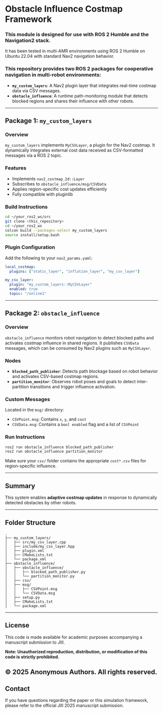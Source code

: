 # Obstacle Influence Costmap Framework

### This module is designed for use with ROS 2 Humble and the Navigation2 stack.
It has been tested in multi-AMR environments using ROS 2 Humble on Ubuntu 22.04 with standard Nav2 navigation behavior.

### This repository provides two ROS 2 packages for cooperative navigation in multi-robot environments:

- **`my_custom_layers`**: A Nav2 plugin layer that integrates real-time costmap data via CSV messages.
- **`obstacle_influence`**: A runtime path-monitoring module that detects blocked regions and shares their influence with other robots.

---

## Package 1: `my_custom_layers`

### Overview

`my_custom_layers` implements `MyCSVLayer`, a plugin for the Nav2 costmap. It dynamically integrates external cost data received as CSV-formatted messages via a ROS 2 topic.

### Features

- Implements `nav2_costmap_2d::Layer`
- Subscribes to `obstacle_influence/msg/CSVData`
- Applies region-specific cost updates efficiently
- Fully compatible with pluginlib

### Build Instructions

```bash
cd ~/your_ros2_ws/src
git clone <this_repository>
cd ~/your_ros2_ws
colcon build --packages-select my_custom_layers
source install/setup.bash
```

### Plugin Configuration

Add the following to your `nav2_params.yaml`:

```yaml
local_costmap:
  plugins: ["static_layer", "inflation_layer", "my_csv_layer"]

my_csv_layer:
  plugin: "my_custom_layers::MyCSVLayer"
  enabled: true
  topic: "/online1"
```

---

## Package 2: `obstacle_influence`

### Overview

`obstacle_influence` monitors robot navigation to detect blocked paths and activates costmap influence in shared regions. It publishes `CSVData` messages, which can be consumed by Nav2 plugins such as `MyCSVLayer`.

### Nodes

- **`blocked_path_publisher`**: Detects path blockage based on robot behavior and activates CSV-based costmap regions.
- **`partition_monitor`**: Observes robot poses and goals to detect inter-partition transitions and trigger influence activation.

### Custom Messages

Located in the `msg/` directory:

- `CSVPoint.msg`: Contains `x`, `y`, and `cost`
- `CSVData.msg`: Contains a `bool enabled` flag and a list of `CSVPoint`

###  Run Instructions

```bash
ros2 run obstacle_influence blocked_path_publisher
ros2 run obstacle_influence partition_monitor
```

Make sure your `csv/` folder contains the appropriate `cost*.csv` files for region-specific influence.

---

## Summary

This system enables **adaptive costmap updates** in response to dynamically detected obstacles by other robots.  


---

## Folder Structure

```
.
├── my_custom_layers/
│   ├── src/my_csv_layer.cpp
│   ├── include/my_csv_layer.hpp
│   ├── plugin.xml
│   ├── CMakeLists.txt
│   └── package.xml
├── obstacle_influence/
│   ├── obstacle_influence/
│   │   ├── blocked_path_publisher.py
│   │   └── partition_monitor.py
│   ├── csv/
│   ├── msg/
│   │   ├── CSVPoint.msg
│   │   └── CSVData.msg
│   ├── setup.py
│   ├── CMakeLists.txt
│   └── package.xml
```

---

## License

This code is made available for academic purposes accompanying a manuscript submission to JIII.

**Note: Unauthorized reproduction, distribution, or modification of this code is strictly prohibited.**

© 2025 Anonymous Authors. All rights reserved.
---

## Contact
If you have questions regarding the paper or this simulation framework, please refer to the official JIII 2025 manuscript submission.
